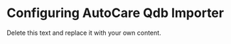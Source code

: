 Configuring AutoCare Qdb Importer
=================================

Delete this text and replace it with your own content.
